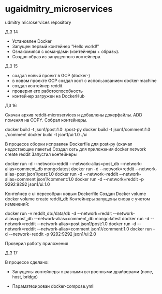 # ugaidmitry_microservices
udmitry microservices repository

Д.З 14

   -  Установлен Docker
   -  Запущен первый контейнер "Hello world!"
   -  Ознакомился с командами (контейнеры + образы).
   -  Создан образ из запущенного контейнера.

Д.3 15


   -  создал новый проект в GCP (docker-)
   -  в новом проекте GCP создал хост с использованием docker-machine
   -  создал контейнер reddit
   -  проверил его работоспособность
   -  контейнер загружен на DockerHub

ДЗ  16

Скачан архив reddit-microservices и добавлены докерфайлы. 
ADD поменял  на COPY.
Собрал контейнеры.

docker build -t json1/post:1.0 ./post-py
docker build -t json1/comment:1.0 ./comment
docker build -t json1/ui:1.0 ./ui

В процессе сборки исправлен Dockerfile для post-py 
(скачал недостающие пакеты)
Создал сеть для приложения docker network create reddit
Запустил  контейнеры

docker run -d --network=reddit --network-alias=post_db --network-alias=comment_db mongo:latest
docker run -d --network=reddit --network-alias=post json1/post:1.0
docker run -d --network=reddit --network-alias=comment json1/comment:1.0
docker run -d --network=reddit -p 9292:9292 json1/ui:1.0

Контейнер с ui пересобран новым Dockerfile
Создан Docker volume docker volume create reddit_db
Контейнеры запущены снова с учетом изменений:

docker run -v reddit_db:/data/db -d --network=reddit --network-alias=post_db --network-alias=comment_db mongo:latest
docker run -d --network=reddit --network-alias=post json1/post:1.0
docker run -d --network=reddit --network-alias=comment json1//comment:1.0
docker run -d --network=reddit -p 9292:9292 json1/ui:2.0

Проверил работу приложения

Д.З 17

В процессе сделано:

- Запущены контейнеры с разными встроенными драйверами (none, host, bridge)

- Параматезирован docker-compose.yml




